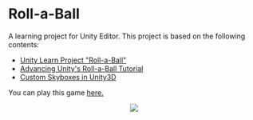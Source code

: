 # Roll-a-Ball
A learning project for Unity Editor. 
This project is based on the following contents:
 - <a href="https://learn.unity.com/project/roll-a-ball"> Unity Learn Project "Roll-a-Ball" </a>
 - <a href="https://www.youtube.com/playlist?list=PLAt-r11PZmRmaTqYA-JhcGpZretwRxq8z">  Advancing Unity's Roll-a-Ball Tutorial  </a>
 - <a href="https://youtu.be/g38f-xxvEQ8?si=83dS4nVJSwbSRflo"> Custom Skyboxes in Unity3D </a>

You can play this game <a href="https://play.unity.com/mg/other/webgl-builds-396895">here.

<p align="center"><img src='https://media.giphy.com/media/v1.Y2lkPTc5MGI3NjExN3ZrcDJtM2dzM3YyOGVrYTloaWR4OGRjZmM3Z3oydmhtbDc3cmJ6diZlcD12MV9pbnRlcm5hbF9naWZfYnlfaWQmY3Q9Zw/0qtyQzixsiaJaLe3j0/source.gif'></img></p>
